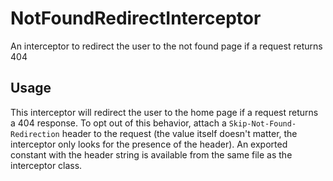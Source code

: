# NotFoundRedirectInterceptor
An interceptor to redirect the user to the not found page if a request returns 404

## Usage
This interceptor will redirect the user to the home page if a request returns a 404 response. To opt out of this behavior, attach a ``Skip-Not-Found-Redirection`` header to the request (the value itself doesn't matter, the interceptor only looks for the presence of the header). An exported constant with the header string is available from the same file as the interceptor class.